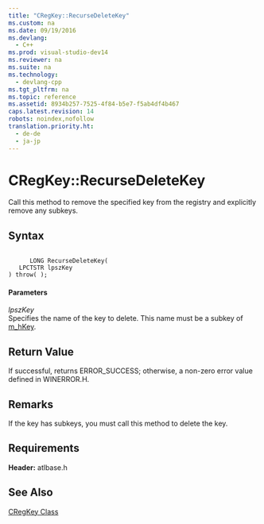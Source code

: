 ```yaml
---
title: "CRegKey::RecurseDeleteKey"
ms.custom: na
ms.date: 09/19/2016
ms.devlang: 
  - C++
ms.prod: visual-studio-dev14
ms.reviewer: na
ms.suite: na
ms.technology: 
  - devlang-cpp
ms.tgt_pltfrm: na
ms.topic: reference
ms.assetid: 8934b257-7525-4f84-b5e7-f5ab4df4b467
caps.latest.revision: 14
robots: noindex,nofollow
translation.priority.ht: 
  - de-de
  - ja-jp
---
```

# CRegKey::RecurseDeleteKey
Call this method to remove the specified key from the registry and explicitly remove any subkeys.  
  
## Syntax  
  
```  
  
      LONG RecurseDeleteKey(  
   LPCTSTR lpszKey   
) throw( );  
```  
  
#### Parameters  
 *lpszKey*  
 Specifies the name of the key to delete. This name must be a subkey of [m_hKey](../vs140/CRegKey--m_hKey.md).  
  
## Return Value  
 If successful, returns ERROR_SUCCESS; otherwise, a non-zero error value defined in WINERROR.H.  
  
## Remarks  
 If the key has subkeys, you must call this method to delete the key.  
  
## Requirements  
 **Header:** atlbase.h  
  
## See Also  
 [CRegKey Class](../vs140/CRegKey-Class.md)